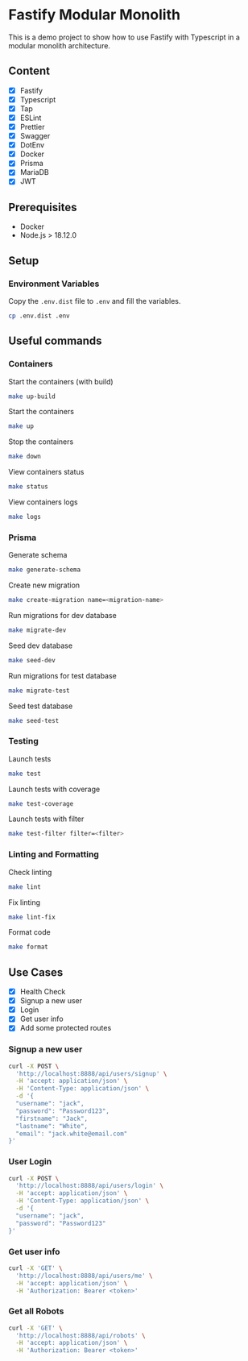# Fastify Modular Monolith

This is a demo project to show how to use Fastify with Typescript in a modular monolith architecture.

## Content
* [x] Fastify
* [x] Typescript
* [x] Tap
* [x] ESLint
* [x] Prettier
* [x] Swagger
* [x] DotEnv
* [x] Docker
* [x] Prisma
* [x] MariaDB
* [x] JWT

## Prerequisites
* Docker
* Node.js > 18.12.0

## Setup

### Environment Variables
Copy the `.env.dist` file to `.env` and fill the variables.
```bash
cp .env.dist .env
```

## Useful commands

### Containers

Start the containers (with build)
```bash
make up-build
```

Start the containers
```bash
make up
```

Stop the containers
```bash
make down
```

View containers status
```bash
make status
```

View containers logs
```bash
make logs
```

### Prisma

Generate schema
```bash
make generate-schema
```

Create new migration
```bash
make create-migration name=<migration-name>
```

Run migrations for dev database
```bash
make migrate-dev
```

Seed dev database
```bash
make seed-dev
```

Run migrations for test database
```bash
make migrate-test
```

Seed test database
```bash
make seed-test
```

### Testing

Launch tests
```bash
make test
```

Launch tests with coverage
```bash
make test-coverage
```

Launch tests with filter
```bash
make test-filter filter=<filter>
```

### Linting and Formatting

Check linting
```bash
make lint
```

Fix linting
```bash
make lint-fix
```

Format code
```bash
make format
```

## Use Cases
* [x] Health Check
* [x] Signup a new user
* [x] Login
* [x] Get user info
* [x] Add some protected routes

### Signup a new user

```bash
curl -X POST \
  'http://localhost:8888/api/users/signup' \
  -H 'accept: application/json' \
  -H 'Content-Type: application/json' \
  -d '{
  "username": "jack",
  "password": "Password123",
  "firstname": "Jack",
  "lastname": "White",
  "email": "jack.white@email.com"
}'
```

### User Login

```bash
curl -X POST \
  'http://localhost:8888/api/users/login' \
  -H 'accept: application/json' \
  -H 'Content-Type: application/json' \
  -d '{
  "username": "jack",
  "password": "Password123"
}'
```

### Get user info

```bash
curl -X 'GET' \
  'http://localhost:8888/api/users/me' \
  -H 'accept: application/json' \
  -H 'Authorization: Bearer <token>' 
```

### Get all Robots

```bash
curl -X 'GET' \
  'http://localhost:8888/api/robots' \
  -H 'accept: application/json' \
  -H 'Authorization: Bearer <token>' 
```